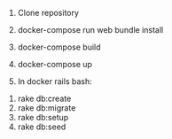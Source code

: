 1. Clone repository
2. docker-compose run web bundle install
3. docker-compose build
4. docker-compose up

5. In docker rails bash: 
  1) rake db:create 
  2) rake db:migrate
  3) rake db:setup
  4) rake db:seed
